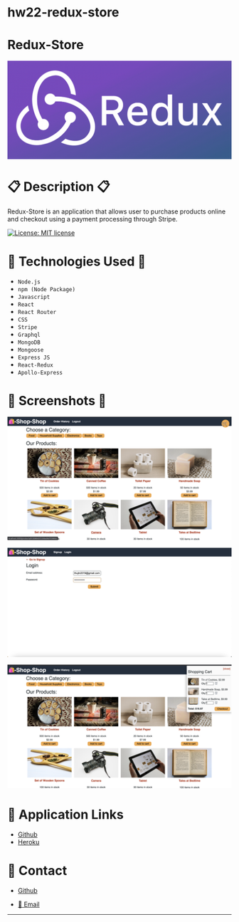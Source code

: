 # hw22-redux-store

# Redux-Store 

![banner](./images/banner.png)


# 📋 Description 📋

Redux-Store is an application that allows user to purchase products online and checkout using a payment processing through Stripe. 

[![License: MIT license](https://img.shields.io/badge/License-MIT-blue.svg)](https://lbesson.mit-license.org/)


# 💼 Technologies Used 💼

* `Node.js`
* `npm (Node Package)`
* `Javascript`
* `React`
* `React Router`
* `CSS`
* `Stripe`
* `Graphql`
* `MongoDB`
* `Mongoose`
* `Express JS`
* `React-Redux`
* `Apollo-Express`


# 📸 Screenshots 📸

![Homepage](./images/homepage.png)

![Login to Checkout](./images/login.png)

![Cart](./images/cart.png)



# 🔗 Application Links

* [Github](https://thuluong249.github.io/redux-store-hw22/)
* [Heroku](https://git.heroku.com/redux-in-town.git)

# 📱 Contact 

* [Github](https://github.com/thuluong249)

* <a href="mailto:thujtn2019@gmmail.com">💌 Email</a> 

---